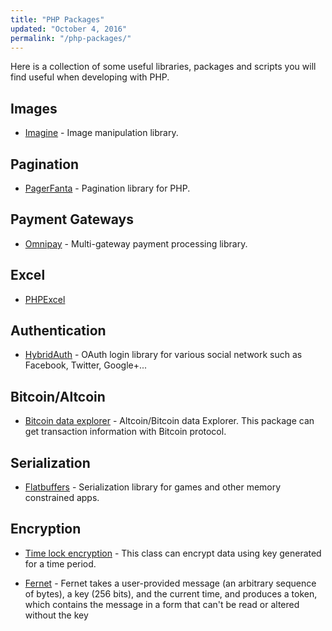```yaml
---
title: "PHP Packages"
updated: "October 4, 2016"
permalink: "/php-packages/"
---
```


Here is a collection of some useful libraries, packages and scripts you will find
useful when developing with PHP.

## Images

* [Imagine](https://github.com/avalanche123/Imagine) - Image manipulation library.

## Pagination

* [PagerFanta](https://github.com/whiteoctober/Pagerfanta) - Pagination
  library for PHP.

## Payment Gateways

* [Omnipay](https://github.com/thephpleague/omnipay) - Multi-gateway payment
  processing library.

## Excel

* [PHPExcel](https://github.com/PHPOffice/PHPExcel)

## Authentication

* [HybridAuth](https://github.com/hybridauth/hybridauth) - OAuth login library
  for various social network such as Facebook, Twitter, Google+...

## Bitcoin/Altcoin

* [Bitcoin data explorer](https://github.com/arzzen/altcoin-bitcoin-explorer) - Altcoin/Bitcoin 
data Explorer. This package can get transaction information with Bitcoin protocol.

## Serialization

* [Flatbuffers](https://github.com/arzzen/php-flatbuffers) - Serialization library 
for games and other memory constrained apps.

## Encryption

* [Time lock encryption](https://github.com/arzzen/php-time-lock-encryption) - This class can encrypt 
data using key generated for a time period.

* [Fernet](https://github.com/kelvinmo/fernet-php) - Fernet takes a user-provided 
message (an arbitrary sequence of bytes), a key (256 bits), and the current time, and produces a token, 
which contains the message in a form that can't be read or altered without the key

